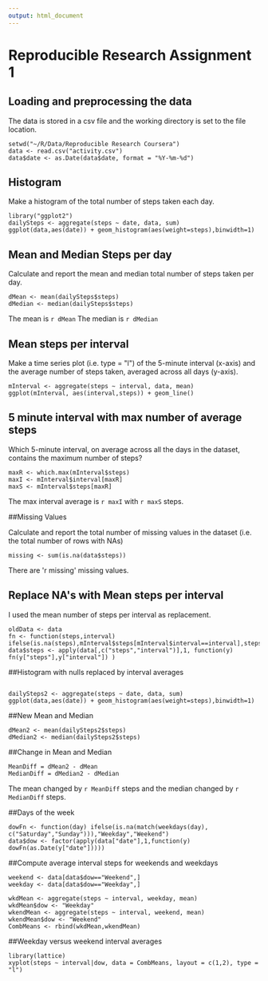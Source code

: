 ```yaml
---
output: html_document
---
```

Reproducible Research Assignment 1
======================================



## Loading and preprocessing the data

The data is stored in a csv file and the working directory is set to the file location.

```{r}
setwd("~/R/Data/Reproducible Research Coursera")
data <- read.csv("activity.csv")
data$date <- as.Date(data$date, format = "%Y-%m-%d")

```

## Histogram

Make a histogram of the total number of steps taken each day.

```{r Histogram, fig.width = 12}
library("ggplot2")
dailySteps <- aggregate(steps ~ date, data, sum)
ggplot(data,aes(date)) + geom_histogram(aes(weight=steps),binwidth=1)

```

## Mean and Median Steps per day

Calculate and report the mean and median total number of steps taken per day.

```{r DescriptiveStat1}
dMean <- mean(dailySteps$steps)
dMedian <- median(dailySteps$steps)

```
The mean is `r dMean`
The median is `r dMedian`

## Mean steps per interval

Make a time series plot (i.e. type = "l") of the 5-minute interval (x-axis) and the average number of steps taken, averaged across all days (y-axis).

```{r IntervalGraph, fig.width = 12}
mInterval <- aggregate(steps ~ interval, data, mean)
ggplot(mInterval, aes(interval,steps)) + geom_line()

```

## 5 minute interval with max number of average steps

Which 5-minute interval, on average across all the days in the dataset, contains the maximum number of steps?

```{r Max}
maxR <- which.max(mInterval$steps)
maxI <- mInterval$interval[maxR]
maxS <- mInterval$steps[maxR]
```
The max interval average is `r maxI` with `r maxS` steps.

##Missing Values

Calculate and report the total number of missing values in the dataset (i.e. the total number of rows with NAs)

```{r}
missing <- sum(is.na(data$steps))
```
There are 'r missing' missing values.

## Replace NA's with Mean steps per interval

I used the mean number of steps per interval as replacement.

```{r replaceErrors}
oldData <- data
fn <- function(steps,interval) ifelse(is.na(steps),mInterval$steps[mInterval$interval==interval],steps)
data$steps <- apply(data[,c("steps","interval")],1, function(y) fn(y["steps"],y["interval"]) )

```
##Histogram with nulls replaced by interval averages

```{r Hist2, fig.width=12}

dailySteps2 <- aggregate(steps ~ date, data, sum)
ggplot(data,aes(date)) + geom_histogram(aes(weight=steps),binwidth=1)

```
##New Mean and Median

```{r DescriptiveStat2}
dMean2 <- mean(dailySteps2$steps)
dMedian2 <- median(dailySteps2$steps)
```
##Change in Mean and Median

```{r BeforeAfter}
MeanDiff = dMean2 - dMean
MedianDiff = dMedian2 - dMedian

```
The mean changed by `r MeanDiff` steps and the median changed by `r MedianDiff` steps.

##Days of the week

```{r}
dowFn <- function(day) ifelse(is.na(match(weekdays(day), c("Saturday","Sunday"))),"Weekday","Weekend")
data$dow <- factor(apply(data["date"],1,function(y) dowFn(as.Date(y["date"]))))

```

##Compute average interval steps for weekends and weekdays

```{r}
weekend <- data[data$dow=="Weekend",]
weekday <- data[data$dow=="Weekday",]

wkdMean <- aggregate(steps ~ interval, weekday, mean)
wkdMean$dow <- "Weekday"
wkendMean <- aggregate(steps ~ interval, weekend, mean)
wkendMean$dow <- "Weekend"
CombMeans <- rbind(wkdMean,wkendMean)
```

##Weekday versus weekend interval averages

```{r, fig.width=12}
library(lattice)
xyplot(steps ~ interval|dow, data = CombMeans, layout = c(1,2), type = "l")

```
